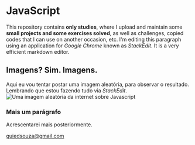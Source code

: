 # JavaScript
This repository contains **only studies**, where I upload and maintain some **small projects and some exercises solved**, as well as challenges, copied codes that I can use on another occasion, etc. I'm editing this paragraph using an application for *Google Chrome* known as *StackEdit*. It is a very efficient markdown editor.
## Imagens? Sim. Imagens.
Aqui eu vou tentar postar uma imagem aleatória, para observar o resultado. Lembrando que estou fazendo tudo via *StackEdit*.
![Uma imagem aleatória da internet sobre Javascript](https://sujeitoprogramador.com/wp-content/uploads/2019/08/jsjsjs.png)
### Mais um parágrafo
Acrescentarei mais posteriormente.

guiedsouza@gmail.com
<!--stackedit_data:
eyJoaXN0b3J5IjpbMTIxNzEzODEzNywtMTIzNjg3MzA0MF19
-->